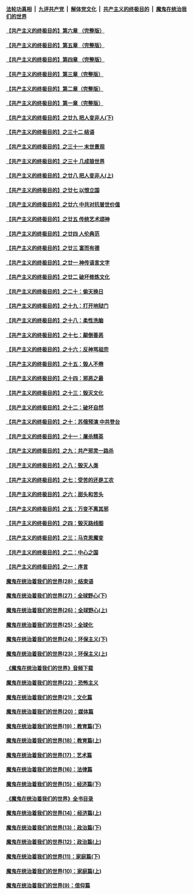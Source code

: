 

####  [法轮功真相](../../../../basic/blob/master/README.md?t=04152001) &nbsp;|&nbsp; [九评共产党](../../../../9ping.md/blob/master/README.md?t=04152001) &nbsp;|&nbsp; [解体党文化](../../../../jtdwh.md/blob/master/README.md?t=04152001)  &nbsp;|&nbsp; [共产主义的终极目的](../../../../gczydzjmd.md/blob/master/README.md?t=04152001) &nbsp;|&nbsp; [魔鬼在统治我们的世界](../../../../mgztzwmdsj.md/blob/master/README.md?t=04152001) 

#### [【共产主义的终极目的】第六章 （完整版）](../pages/nsc422/n11428913.md?t=04152001) 

#### [【共产主义的终极目的】第五章 （完整版）](../pages/nsc422/n11428912.md?t=04152001) 

#### [【共产主义的终极目的】第四章 （完整版）](../pages/nsc422/n11428907.md?t=04152001) 

#### [【共产主义的终极目的】第三章（完整版）](../pages/nsc422/n11428848.md?t=04152001) 

#### [【共产主义的终极目的】第二章（完整版）](../pages/nsc422/n11428831.md?t=04152001) 

#### [【共产主义的终极目的】第一章（完整版）](../pages/nsc422/n11417651.md?t=04152001) 

#### [【共产主义的终极目的】之廿九 把人变非人(下)](../pages/nsc422/n11344140.md?t=04152001) 

#### [【共产主义的终极目的】之三十二 结语](../pages/nsc422/n11360535.md?t=04152001) 

#### [【共产主义的终极目的】之三十一 末世景观](../pages/nsc422/n11351129.md?t=04152001) 

#### [【共产主义的终极目的】之三十 几成狼世界](../pages/nsc422/n11348280.md?t=04152001) 

#### [【共产主义的终极目的】之廿八 把人变非人(上)](../pages/nsc422/n11340492.md?t=04152001) 

#### [【共产主义的终极目的】之廿七 以恨立国](../pages/nsc422/n11336944.md?t=04152001) 

#### [【共产主义的终极目的】之廿六 中共对抗普世价值](../pages/nsc422/n11324785.md?t=04152001) 

#### [【共产主义的终极目的】之廿五 传统艺术颂神](../pages/nsc422/n11296396.md?t=04152001) 

#### [【共产主义的终极目的】之廿四 人伦典范](../pages/nsc422/n11296397.md?t=04152001) 

#### [【共产主义的终极目的】之廿三 富而有德](../pages/nsc422/n11283598.md?t=04152001) 

#### [【共产主义的终极目的】之廿一 神传语言文字](../pages/nsc422/n11263265.md?t=04152001) 

#### [【共产主义的终极目的】之廿二 破坏修炼文化](../pages/nsc422/n11245728.md?t=04152001) 

#### [【共产主义的终极目的】之二十：偷天换日](../pages/nsc422/n11238846.md?t=04152001) 

#### [【共产主义的终极目的】之十九：打开地狱门](../pages/nsc422/n11206376.md?t=04152001) 

#### [【共产主义的终极目的】之十八：柔性洗脑](../pages/nsc422/n11199994.md?t=04152001) 

#### [【共产主义的终极目的】之十七：颠倒善恶](../pages/nsc422/n11179782.md?t=04152001) 

#### [【共产主义的终极目的】之十六：反神骂祖宗](../pages/nsc422/n11166798.md?t=04152001) 

#### [【共产主义的终极目的】之十五：毁人不倦](../pages/nsc422/n11166792.md?t=04152001) 

#### [【共产主义的终极目的】之十四：邪恶之最](../pages/nsc422/n11150249.md?t=04152001) 

#### [【共产主义的终极目的】之十三：毁灭文化](../pages/nsc422/n11135227.md?t=04152001) 

#### [【共产主义的终极目的】之十二：破坏自然](../pages/nsc422/n11135214.md?t=04152001) 

#### [【共产主义的终极目的】之十：苏俄预演 中共登台](../pages/nsc422/n11118424.md?t=04152001) 

#### [【共产主义的终极目的】之十一：屠杀精英](../pages/nsc422/n11118442.md?t=04152001) 

#### [【共产主义的终极目的】之九：共产邪灵一路杀](../pages/nsc422/n11114139.md?t=04152001) 

#### [【共产主义的终极目的】之八：毁灭人类](../pages/nsc422/n11108503.md?t=04152001) 

#### [【共产主义的终极目的】之七：受苦的还是工农](../pages/nsc422/n11101809.md?t=04152001) 

#### [【共产主义的终极目的】之六：甜头和苦头](../pages/nsc422/n11096971.md?t=04152001) 

#### [【共产主义的终极目的】之五：万变不离其邪](../pages/nsc422/n11091285.md?t=04152001) 

#### [【共产主义的终极目的】之四：毁灭路线图](../pages/nsc422/n11086284.md?t=04152001) 

#### [【共产主义的终极目的】之三：马克思魔变](../pages/nsc422/n11061941.md?t=04152001) 

#### [【共产主义的终极目的】之二：中心之国](../pages/nsc422/n11047728.md?t=04152001) 

#### [【共产主义的终极目的】之一：序言](../pages/nsc422/n11086077.md?t=04152001) 

#### [魔鬼在统治着我们的世界(28)：结束语](../pages/nsc422/n10936246.md?t=04152001) 

#### [魔鬼在统治着我们的世界(27)：全球野心(下)](../pages/nsc422/n10928319.md?t=04152001) 

#### [魔鬼在统治着我们的世界(26)：全球野心(上)](../pages/nsc422/n10900318.md?t=04152001) 

#### [魔鬼在统治着我们的世界(25)：全球化](../pages/nsc422/n10788205.md?t=04152001) 

#### [魔鬼在统治着我们的世界(24)：环保主义(下)](../pages/nsc422/n10695307.md?t=04152001) 

#### [魔鬼在统治着我们的世界(23)：环保主义(上)](../pages/nsc422/n10688613.md?t=04152001) 

#### [《魔鬼在统治着我们的世界》音频下载](../pages/nsc422/n10635553.md?t=04152001) 

#### [魔鬼在统治着我们的世界(22)：恐怖主义](../pages/nsc422/n10614727.md?t=04152001) 

#### [魔鬼在统治着我们的世界(21)：文化篇](../pages/nsc422/n10597706.md?t=04152001) 

#### [魔鬼在统治着我们的世界(20)：媒体篇](../pages/nsc422/n10586579.md?t=04152001) 

#### [魔鬼在统治着我们的世界(19)：教育篇(下)](../pages/nsc422/n10564808.md?t=04152001) 

#### [魔鬼在统治着我们的世界(18)：教育篇(上)](../pages/nsc422/n10526970.md?t=04152001) 

#### [魔鬼在统治着我们的世界(17)：艺术篇](../pages/nsc422/n10499093.md?t=04152001) 

#### [魔鬼在统治着我们的世界(16)：法律篇](../pages/nsc422/n10485969.md?t=04152001) 

#### [魔鬼在统治着我们的世界(15)：经济篇(下)](../pages/nsc422/n10469975.md?t=04152001) 

#### [《魔鬼在统治着我们的世界》全书目录](../pages/nsc422/n10464261.md?t=04152001) 

#### [魔鬼在统治着我们的世界(14)：经济篇(上)](../pages/nsc422/n10457370.md?t=04152001) 

#### [魔鬼在统治着我们的世界(13)：政治篇(下)](../pages/nsc422/n10448270.md?t=04152001) 

#### [魔鬼在统治着我们的世界(12)：政治篇(上)](../pages/nsc422/n10444576.md?t=04152001) 

#### [魔鬼在统治着我们的世界(11)：家庭篇(下)](../pages/nsc422/n10440961.md?t=04152001) 

#### [魔鬼在统治着我们的世界(10)：家庭篇(上)](../pages/nsc422/n10435448.md?t=04152001) 

#### [魔鬼在统治着我们的世界(9)：信仰篇](../pages/nsc422/n10432159.md?t=04152001) 

